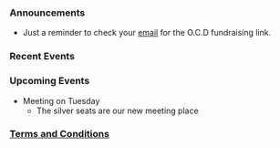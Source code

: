 ### Announcements
- Just a reminder to check your <u>[email](https://mail.google.com)</u> for the O.C.D fundraising link.

### Recent Events

### Upcoming Events
- Meeting on Tuesday
    - The silver seats are our new meeting place
    
### [Terms and Conditions](/TsAndCs)
